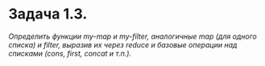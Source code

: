 # Задача 1.3.

*Определить функции my-map и my-filter, аналогичные
map (для одного списка) и filter, выразив их через reduce
и базовые операции над списками (cons, first, concat и т.п.).*